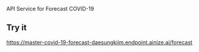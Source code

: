 API Service for Forecast COVID-19

## Try it
https://master-covid-19-forecast-daesungkiim.endpoint.ainize.ai/forecast

